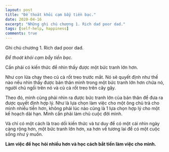 ```yaml
---
layout: post
title: "Để thoát khỏi cạm bẫy tiền bạc."
date: 2020-04-16
excerpt: "Những ghi chú chương 1. Rich dad poor dad."
tags: [self-help, happiness]
comments: true
---
```


Ghi chú chương 1. Rich dad poor dad.

_Để thoát khỏi cạm bẫy tiền bạc._

Cần phải có kiến thức để nhìn thấy được một bức tranh lớn hơn.

Như con lừa chạy theo củ cà rốt treo trước mắt. Nó sẽ quyết định như thế nào nếu nhìn thấy được bản thân mình trong một bức tranh lớn hơn chứa nó, người chủ ngồi trên nó và củ cà rốt treo trên cây gậy.

Theo đó, mình cũng phải nhìn ra được bức tranh lớn của bản thân để đưa ra được quyết định hợp lý. Như là lựa chọn làm việc cho một ông chủ trả cho mình nhiều tiền hơn, không phải lúc nào cũng là 1 lựa chọn hợp lý cho một kế hoạch dài hạn.
Mình cần phải làm chủ cuộc đời mình.

Và chỉ có một cách là trao dồi kiến thức và tư duy để có một cái nhìn ngày càng rộng hơn, một bức tranh lớn hơn, xa hơn về tương lai để có một cuộc sống như ý muốn.

**Làm việc để học hỏi nhiều hơn và học cách bắt tiền làm việc cho mình.**
